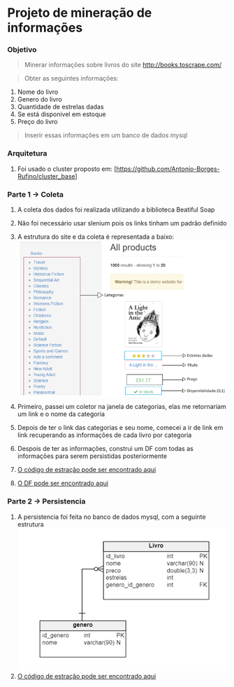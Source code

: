 # Projeto de mineração de informações 
### Objetivo
> Minerar informações sobre livros do site http://books.toscrape.com/

> Obter as seguintes informações:
   1. Nome do livro
   2. Genero do livro
   3. Quantidade de estrelas dadas
   4. Se está disponivel em estoque
   5. Preço do livro
  
> Inserir essas informações em um banco de dados mysql
### Arquitetura
1. Foi usado o cluster proposto em: [https://github.com/Antonio-Borges-Rufino/cluster_base]

### Parte 1 -> Coleta
1. A coleta dos dados foi realizada utilizando a biblioteca Beatiful Soap
2. Não foi necessário usar slenium pois os links tinham um padrão definido
3. A estrutura do site e da coleta é representada a baixo:
![Site](https://github.com/Antonio-Borges-Rufino/mineracao_livros/blob/main/2.PNG)

4. Primeiro, passei um coletor na janela de categorias, elas me retornariam um link e o nome da categoria
5. Depois de ter o link das categorias e seu nome, comecei a ir de link em link recuperando as informações de cada livro por categoria
6. Despois de ter as informações, construi um DF com todas as informações para serem persistidas posteriormente
7. [O código de estração pode ser encontrado aqui](https://github.com/Antonio-Borges-Rufino/mineracao_livros/blob/main/coleta_livros.ipynb)
8. [O DF pode ser encontrado aqui](https://github.com/Antonio-Borges-Rufino/mineracao_livros/blob/main/livros_data_set.csv)

### Parte 2 -> Persistencia 
1. A persistencia foi feita no banco de dados mysql, com a seguinte estrutura
![Arquitetura BD](https://github.com/Antonio-Borges-Rufino/mineracao_livros/blob/main/1.PNG)
2. [O código de estração pode ser encontrado aqui](https://github.com/Antonio-Borges-Rufino/mineracao_livros/blob/main/insercao_livros.ipynb)
